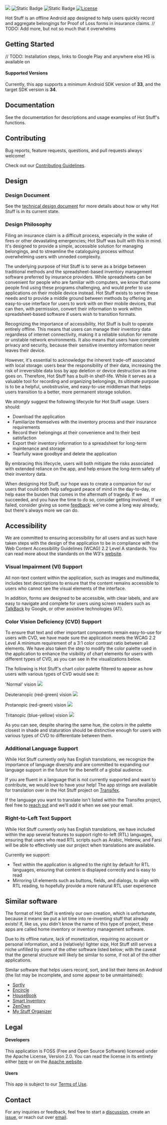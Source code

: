 ![](https://github.com/PamCatten/hot-stuff/blob/main/assets/banner.png)
![Static Badge](https://img.shields.io/badge/Release-1.0.0-%23F83839)
![Static Badge](https://img.shields.io/badge/API-33%2B-%2340B5F0)
[![License](https://img.shields.io/badge/License-Apache%202.0-%23FFA303)](http://www.apache.org/licenses/LICENSE-2.0.html)

Hot Stuff is an offline Android app designed to help users quickly record and aggregate belongings for Proof of Loss forms in insurance claims. 
// TODO: Add more, but not so much that it overwhelms

## Getting Started
// TODO: Installation steps, links to Google Play and anywhere else HS is available on

#### Supported Versions
Currently, this app supports a minimum Android SDK version of **33**, and the target SDK version is **34**.

## Documentation
See the documentation for descriptions and usage examples of Hot Stuff's functions.

## Contributing
Bug reports, feature requests, questions, and pull requests always welcome! 

Check out our [Contributing Guidelines](https://github.com/PamCatten/hot-stuff/blob/main/CONTRIBUTING.md).

## Design
### Design Document
See the [technical design document](https://docs.google.com/document/d/177xGpi3BK14RevmSoKWCA5AEw8B0tt4f7ILGGo3Y3MI/edit#heading=h.j040vupqoagj) for more details about how or why Hot Stuff is in its current state. 
### Design Philosophy
Filing an insurance claim is a difficult process, especially in the wake of fires or other devastating emergencies; Hot Stuff was built with this in mind.
It's designed to provide a simple, accessible solution for managing belongings, and to streamline the cataloguing process without overwhelming users with unneded complexity. 

The underlying purpose of Hot Stuff is to serve as a bridge between traditional methods and the spreadsheet-based inventory management software preferred by insurance providers. While spreadsheets can be convenient for people who are familiar with computers, we know that some people find using these programs challenging, and would prefer to use applications on their mobile device instead. Hot Stuff exists to serve these needs and to provide a middle ground between methods by offering an easy-to-use interface for users to work with on their mobile devices, that can then, with permission, convert their information to work within spreadsheet-based software if users wish to transition formats.

Recognizing the importance of accessibility, Hot Stuff is built to operate entirely offline. This means that users can manage their inventory data regardless of internet connectivity, making it a reliable solution for remote or unstable network environments. It also means that users have complete privacy and security, because their sensitive inventory information never leaves their device. 

However, it's essential to acknowledge the inherent trade-off associated with local storage: users bear the responsibility of their data, increasing the risk of irreversible data loss by app deletion or device destruction as time goes on. Therefore, Hot Stuff has a built-in shelf-life. While it serves as a valuable tool for recording and organizing belongings, its ultimate purpose is to be a helpful, unobstrusive, and easy-to-use middleman that helps users transition to a better, more permanent storage solution. 

We *strongly* suggest the following lifecycle for Hot Stuff usage. Users should: 
* Download the application
* Familiarize themselves with the inventory process and their insurance requirements
* Record their belongings at their convenience and to their best satisfaction
* Export their inventory information to a spreadsheet for long-term maintenance and storage
* Tearfully wave goodbye and delete the application

By embracing this lifecycle, users will both mitigate the risks associated with extended reliance on the app, and help ensure the long-term safety of their inventory data.

When designing Hot Stuff, our hope was to create a companion for our users that could both help safeguard peace of mind in the day-to-day, or help ease the burden that comes in the aftermath of tragedy. If we succeeded, and you have the time to do so, consider getting involved; If we failed, consider giving us some [feedback](https://github.com/PamCatten/hot-stuff/issues/new?assignees=&labels=enhancement&projects=&template=feature.md&title=%5BFEATURE%5D): we've come a long way already, but there's always more we can do.
## Accessibility
We are committed to ensuring accessibility for all users and as such have taken steps with the design of the application to be in compliance with the Web Content Accessibility Guidelines (WCAG) 2.2 Level A standards. You can read more about the standards on the W3's [website](https://www.w3.org/TR/WCAG22/).

### Visual Impairment (VI) Support
All non-text content within the application, such as images and multimedia, includes text descriptions to ensure that the content remains accessible to users who cannot see the visual elements of the interface. 

In addition, forms are designed to be accessible, with clear labels, and are easy to navigate and complete for users using screen readers such as [TalkBack](https://support.google.com/accessibility/android/topic/3529932?hl=en&ref_topic=9078845&sjid=8657868966461860489-NA) by Google, or other assistive technologies (AT).

### Color Vision Deficiency (CVD) Support
To ensure that text and other important components remain easy-to-use for users with CVD, we have made sure the application meets the WCAG 2.2 Level A minimum requirement of a 3:1 color contrast ratio between all elements. We have also taken the step to modify the color palette used in the application to enhance the visibility of chart elements for users with different types of CVD, as you can see in the visualizations below.

The following is Hot Stuff's chart color palette filtered to appear as how users with various types of CVD would see it:

'Normal' vision ![](https://github.com/PamCatten/hot-stuff/blob/main/assets/theme_normal.png)

Deuteranopic (red-green) vision ![](https://github.com/PamCatten/hot-stuff/blob/main/assets/theme_deuternanopia.png)

Protanopic (red-green) vision ![](https://github.com/PamCatten/hot-stuff/blob/main/assets/theme_protanopia.png)

Tritanopic (blue-yellow) vision ![](https://github.com/PamCatten/hot-stuff/blob/main/assets/theme_tritanopia.png)

As you can see, despite sharing the same hue, the colors in the palette closest in shade and staturation should be distinctive enough for users with various types of CVD to differentiate between them.

### Additional Language Support
While Hot Stuff currently only has English translations, we recognize the importance of language diversity and are committed to expanding our language support in the future for the benefit of a global audience. 

If you are fluent in a language that is not currently supported and want to contribute, we would love to have your help! The app strings are available for translation over in the Hot Stuff project on [Transifex](https://www.transifex.com/pamcatten/hot-stuff/). 

If the language you want to translate isn't listed within the Transifex project, feel free to [reach out](mailto:campatten.dev@outlook.com) and we'll add it when we see your email.

### Right-to-Left Text Support
While Hot Stuff currently only has English translations, we have included within the app several features to support right-to-left (RTL) languages, ensuring that users who read RTL scripts such as Arabic, Hebrew, and Farsi will be able to effectively use our project when translations are available.

Currently we support:
* Text within the application is aligned to the right by default for RTL languages, ensuring that content is displayed correctly and is easy to read
* Mirroring UI elements such as buttons, fields, and dialogs, to align with RTL reading, to hopefully provide a more natural RTL user experience

## Similar software
The format of Hot Stuff is entirely our own creation, which is unfortunate, because it means we put a lot time into re-inventing stuff that already exists! If, like us, you didn't know the name of this type of project, these apps are called home inventory or inventory management software. 

Due to its offline nature, lack of monetization, requiring no account or personal information, and a (relatively) lighter size, Hot Stuff still serves a niche unfilled by some of the other software listed below; with the caveat that the general structure will likely be similar to some, if not all of the other applications.  

Similar software that helps users record, sort, and list their items on Android (the list may be incomplete, and some appear to be unmaintained):
* [Sortly](https://play.google.com/store/apps/details?id=com.sortly.mythings&pcampaignid=web_share)
* [Encircle](https://play.google.com/store/apps/details?id=com.encircle&pcampaignid=web_share)
* [HouseBook](https://play.google.com/store/apps/details?id=chenige.chkchk.wairz&pcampaignid=web_share)
* [Smart Inventory](https://play.google.com/store/apps/details?id=com.nonzeroapps.android.smartinventory&pcampaignid=web_share)
* [ZenOwn](https://play.google.com/store/apps/details?id=com.zenown.app&hl=en&gl=US)
* [My Stuff Organizer](https://play.google.com/store/apps/details?id=com.ebizzapps.mystufforganizer&hl=en&gl=US)

## Legal
#### Developers
This application is FOSS (Free and Open Source Software) licensed under the Apache License, Version 2.0. You can read the license in its entirety either [here](https://github.com/PamCatten/hot-stuff/blob/main/LICENSE) or on the [Apache website](https://www.apache.org/licenses/LICENSE-2.0).
#### Users
This app is subject to our [Terms of Use](https://github.com/PamCatten/hot-stuff/blob/main/TERMS).


## Contact
For any inquiries or feedback, feel free to start a [discussion](https://github.com/PamCatten/hot-stuff/discussions), create an [issue](https://github.com/PamCatten/hot-stuff/issues), or reach out over [email](mailto:campatten.dev@outlook.com).

